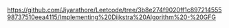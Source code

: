 https://github.com/Jiyarathore/Leetcode/tree/3b8e274f9020ff1c89721455598737510eea4115/Implementing%20Dijkstra%20Algorithm%20-%20GFG
